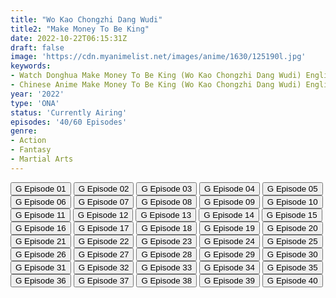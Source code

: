 ```yaml
---
title: "Wo Kao Chongzhi Dang Wudi"
title2: "Make Money To Be King"
date: 2022-10-22T06:15:31Z
draft: false
image: 'https://cdn.myanimelist.net/images/anime/1630/125190l.jpg'
keywords:
- Watch Donghua Make Money To Be King (Wo Kao Chongzhi Dang Wudi) English Sub
- Chinese Anime Make Money To Be King (Wo Kao Chongzhi Dang Wudi) English Sub
year: '2022'
type: 'ONA'
status: 'Currently Airing'
episodes: '40/60 Episodes'
genre:
- Action
- Fantasy
- Martial Arts
---
```


<div class="d-g gg-5 gtc-r ai-c">
<button onclick="window.open('?gog=wo-kao-chongzhi-dang-wudi-episode-1','_blank')">G Episode 01</button>
<button onclick="window.open('?gog=wo-kao-chongzhi-dang-wudi-episode-2','_blank')">G Episode 02</button>
<button onclick="window.open('?gog=wo-kao-chongzhi-dang-wudi-episode-3','_blank')">G Episode 03</button>
<button onclick="window.open('?gog=wo-kao-chongzhi-dang-wudi-episode-4','_blank')">G Episode 04</button>
<button onclick="window.open('?gog=wo-kao-chongzhi-dang-wudi-episode-5','_blank')">G Episode 05</button>
<button onclick="window.open('?gog=wo-kao-chongzhi-dang-wudi-episode-6','_blank')">G Episode 06</button>
<button onclick="window.open('?gog=wo-kao-chongzhi-dang-wudi-episode-7','_blank')">G Episode 07</button>
<button onclick="window.open('?gog=wo-kao-chongzhi-dang-wudi-episode-8','_blank')">G Episode 08</button>
<button onclick="window.open('?gog=wo-kao-chongzhi-dang-wudi-episode-9','_blank')">G Episode 09</button>
<button onclick="window.open('?gog=wo-kao-chongzhi-dang-wudi-episode-10','_blank')">G Episode 10</button>
<button onclick="window.open('?gog=wo-kao-chongzhi-dang-wudi-episode-11','_blank')">G Episode 11</button>
<button onclick="window.open('?gog=wo-kao-chongzhi-dang-wudi-episode-12','_blank')">G Episode 12</button>
<button onclick="window.open('?gog=wo-kao-chongzhi-dang-wudi-episode-13','_blank')">G Episode 13</button>
<button onclick="window.open('?gog=wo-kao-chongzhi-dang-wudi-episode-14','_blank')">G Episode 14</button>
<button onclick="window.open('?gog=wo-kao-chongzhi-dang-wudi-episode-15','_blank')">G Episode 15</button>
<button onclick="window.open('?gog=wo-kao-chongzhi-dang-wudi-episode-16','_blank')">G Episode 16</button>
<button onclick="window.open('?gog=wo-kao-chongzhi-dang-wudi-episode-17','_blank')">G Episode 17</button>
<button onclick="window.open('?gog=wo-kao-chongzhi-dang-wudi-episode-18','_blank')">G Episode 18</button>
<button onclick="window.open('?gog=wo-kao-chongzhi-dang-wudi-episode-19','_blank')">G Episode 19</button>
<button onclick="window.open('?gog=wo-kao-chongzhi-dang-wudi-episode-20','_blank')">G Episode 20</button>
<button onclick="window.open('?gog=wo-kao-chongzhi-dang-wudi-episode-21','_blank')">G Episode 21</button>
<button onclick="window.open('?gog=wo-kao-chongzhi-dang-wudi-episode-22','_blank')">G Episode 22</button>
<button onclick="window.open('?gog=wo-kao-chongzhi-dang-wudi-episode-23','_blank')">G Episode 23</button>
<button onclick="window.open('?gog=wo-kao-chongzhi-dang-wudi-episode-24','_blank')">G Episode 24</button>
<button onclick="window.open('?gog=wo-kao-chongzhi-dang-wudi-episode-25','_blank')">G Episode 25</button>
<button onclick="window.open('?gog=wo-kao-chongzhi-dang-wudi-episode-26','_blank')">G Episode 26</button>
<button onclick="window.open('?gog=wo-kao-chongzhi-dang-wudi-episode-27','_blank')">G Episode 27</button>
<button onclick="window.open('?gog=wo-kao-chongzhi-dang-wudi-episode-28','_blank')">G Episode 28</button>
<button onclick="window.open('?gog=wo-kao-chongzhi-dang-wudi-episode-29','_blank')">G Episode 29</button>
<button onclick="window.open('?gog=wo-kao-chongzhi-dang-wudi-episode-30','_blank')">G Episode 30</button>
<button onclick="window.open('?gog=wo-kao-chongzhi-dang-wudi-episode-31','_blank')">G Episode 31</button>
<button onclick="window.open('?gog=wo-kao-chongzhi-dang-wudi-episode-32','_blank')">G Episode 32</button>
<button onclick="window.open('?gog=wo-kao-chongzhi-dang-wudi-episode-33','_blank')">G Episode 33</button>
<button onclick="window.open('?gog=wo-kao-chongzhi-dang-wudi-episode-34','_blank')">G Episode 34</button>
<button onclick="window.open('?gog=wo-kao-chongzhi-dang-wudi-episode-35','_blank')">G Episode 35</button>
<button onclick="window.open('?gog=wo-kao-chongzhi-dang-wudi-episode-36','_blank')">G Episode 36</button>
<button onclick="window.open('?gog=wo-kao-chongzhi-dang-wudi-episode-37','_blank')">G Episode 37</button>
<button onclick="window.open('?gog=wo-kao-chongzhi-dang-wudi-episode-38','_blank')">G Episode 38</button>
<button onclick="window.open('?gog=wo-kao-chongzhi-dang-wudi-episode-39','_blank')">G Episode 39</button>
<button onclick="window.open('?gog=wo-kao-chongzhi-dang-wudi-episode-40','_blank')">G Episode 40</button>
</div>